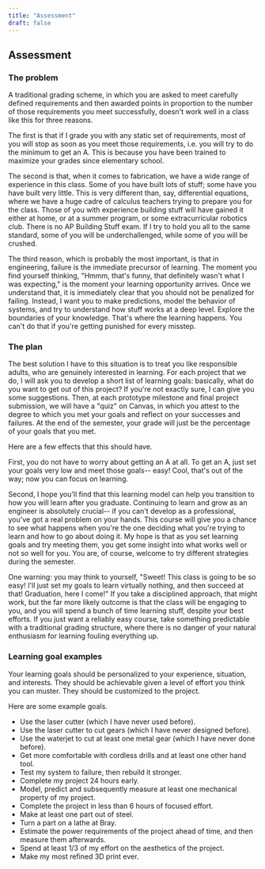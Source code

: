 ```yaml
---
title: "Assessment"
draft: false
---
```


## Assessment

### The problem

A traditional grading scheme, in which you are asked to meet carefully defined requirements and then awarded points in proportion to the number of those requirements you meet successfully, doesn't work well in a class like this for three reasons.

The first is that if I grade you with any static set of requirements, most of you will stop as soon as you meet those requirements, i.e. you will try to do the minimum to get an A. This is because you have been trained to maximize your grades since elementary school.

The second is that, when it comes to fabrication, we have a wide range of experience in this class. Some of you have built lots of stuff; some have you have built very little. This is very different than, say, differential equations, where we have a huge cadre of calculus teachers trying to prepare you for the class. Those of you with experience building stuff will have gained it either at home, or at a summer program, or some extracurricular robotics club. There is no AP Building Stuff exam. If I try to hold you all to the same standard, some of you will be underchallenged, while some of you will be crushed.

The third reason, which is probably the most important, is that in engineering, failure is the immediate precursor of learning. The moment you find yourself thinking, "Hmmm, that's funny, that definitely wasn't what I was expecting," is the moment your learning opportunity arrives. Once we understand that, it is immediately clear that you should not be penalized for failing. Instead, I want you to make predictions, model the behavior of systems, and try to understand how stuff works at a deep level. Explore the boundaries of your knowledge. That's where the learning happens. You can't do that if you're getting punished for every misstep.

### The plan

The best solution I have to this situation is to treat you like responsible adults, who are genuinely interested in learning. For each project that we do, I will ask you to develop a short list of learning goals: basically, what do you want to get out of this project? If you're not exactly sure, I can give you some suggestions. Then, at each prototype milestone and final project submission, we will have a "quiz" on Canvas, in which you attest to the degree to which you met your goals and reflect on your successes and failures. At the end of the semester, your grade will just be the percentage of your goals that you met.

Here are a few effects that this should have.

First, you do not have to worry about getting an A at all. To get an A, just set your goals very low and meet those goals-- easy! Cool, that's out of the way; now you can focus on learning.

Second, I hope you'll find that this learning model can help you transition to how you will learn after you graduate. Continuing to learn and grow as an engineer is absolutely crucial-- if you can't develop as a professional, you've got a real problem on your hands. This course will give you a chance to see what happens when you're the one deciding what you're trying to learn and how to go about doing it. My hope is that as you set learning goals and try meeting them, you get some insight into what works well or not so well for you. You are, of course, welcome to try different strategies during the semester.

One warning: you may think to yourself, "Sweet! This class is going to be so easy! I'll just set my goals to learn virtually nothing, and then succeed at that! Graduation, here I come!" If you take a disciplined approach, that might work, but the far more likely outcome is that the class will be engaging to you, and you will spend a bunch of time learning stuff, despite your best efforts. If you just want a reliably easy course, take something predictable with a traditional grading structure, where there is no danger of your natural enthusiasm for learning fouling everything up.

### Learning goal examples

Your learning goals should be personalized to your experience, situation, and interests. They should be achievable given a level of effort you think you can muster. They should be customized to the project.

Here are some example goals.

*   Use the laser cutter (which I have never used before).
*   Use the laser cutter to cut gears (which I have never designed before).
*   Use the waterjet to cut at least one metal gear (which I have never done before).
*   Get more comfortable with cordless drills and at least one other hand tool.
*   Test my system to failure, then rebuild it stronger.
*   Complete my project 24 hours early.
*   Model, predict and subsequently measure at least one mechanical property of my project.
*   Complete the project in less than 6 hours of focused effort.
*   Make at least one part out of steel.
*   Turn a part on a lathe at Bray.
*   Estimate the power requirements of the project ahead of time, and then measure them afterwards.
*   Spend at least 1/3 of my effort on the aesthetics of the project.
*   Make my most refined 3D print ever.
